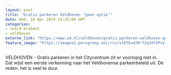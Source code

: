 ```yaml
---
layout: post
title: "Gratis parkeren Veldhoven ‘geen optie’"
date: Wed, 10 Apr 2019 14:25:00 GMT
categories: 
- noord-brabant 
- veldhoven 
externe_link: "https://www.ad.nl/veldhoven/gratis-parkeren-veldhoven-geen-optie~a1c2087e/"
feature_image: "https://images1.persgroep.net/rcs/vl6TGxdJM-TZq3XfUPvyfNWEles/diocontent/100836630/_fitwidth/400/?appId=21791a8992982cd8da851550a453bd7f&quality=0.7"
---
```


VELDHOVEN - Gratis parkeren in het Citycentrum zit er voorlopig niet in. Dat wijst een eerste verkenning naar het Veldhovense parkeerbeleid uit. De reden: het is veel te duur.
